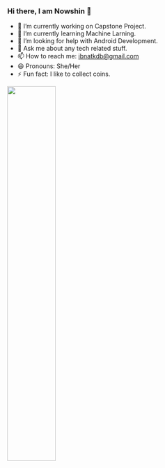 ### Hi there, I am Nowshin 👋

- 🔭 I’m currently working on Capstone Project.
- 🌱 I’m currently learning Machine Larning.
- 🤔 I’m looking for help with Android Development.
- 💬 Ask me about any tech related stuff.
- 📫 How to reach me: ibnatkdb@gmail.com
- 😄 Pronouns: She/Her
- ⚡ Fun fact: I like to collect coins.


<img align="left" width="47%" src= "https://github-readme-stats.vercel.app/api?username=Nowshin1077&show_icons=true&theme=radical"/>



